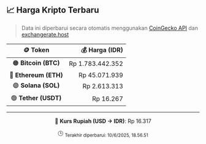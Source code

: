 

<!-- HARGA_KRIPTO -->
## 📈 Harga Kripto Terbaru

> Data ini diperbarui secara otomatis menggunakan [CoinGecko API](https://www.coingecko.com/) dan [exchangerate.host](https://exchangerate.host/)

<div align="center">

| 🪙 Token | 💰 Harga (IDR) |
|:------:|---------------:|
| 🟠 **Bitcoin (BTC)**   | Rp 1.783.442.352 |
| 🔵 **Ethereum (ETH)**  | Rp 45.071.939 |
| 🟣 **Solana (SOL)**    | Rp 2.613.313 |
| 🟢 **Tether (USDT)**   | Rp 16.267 |

---

💱 **Kurs Rupiah (USD → IDR)**: Rp 16.317

🕒 <sub>Terakhir diperbarui: 10/6/2025, 18.56.51</sub>

</div>
<!-- /HARGA_KRIPTO -->